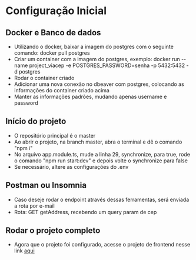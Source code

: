 <h1>Configuração Inicial</h1>

## Docker e Banco de dados
<ul>
  <li>Utilizando o docker, baixar a imagem do postgres com o seguinte comando: docker pull postgres</li>
  <li>Criar um container com a imagem do postgres, exemplo: docker run --name project_viacep -e POSTGRES_PASSWORD=senha -p 5432:5432 -d postgres</li>
  <li>Rodar o container criado</li>
  <li>Adicionar uma nova conexão no dbeaver com postgres, colocando as informações do container criado acima</li>
  <li>Manter as informações padrões, mudando apenas username e password</li>
</ul>

## Início do projeto
<ul>
  <li>O repositório principal é o master</li>
  <li>Ao abrir o projeto, na branch master, abra o terminal e dê o comando "npm i"</li>
  <li>No arquivo app.module.ts, mude a linha 29, synchronize, para true, rode o comando "npm run start:dev" e depois volte o synchronize para false</li>
  <li>Se necessário, altere as configurações do .env</li>
</ul>

## Postman ou Insomnia
<ul>
  <li>Caso deseje rodar o endpoint através dessas ferramentas, será enviada a rota por e-mail</li>
  <li>Rota: GET getAddress, recebendo um query param de cep</li>
</ul>

## Rodar o projeto completo
<ul>
  <li>Agora que o projeto foi configurado, acesse o projeto de frontend nesse link <a href="https://github.com/FLzn/Project-ViaCEP-Front">aqui</a></li>
</ul>